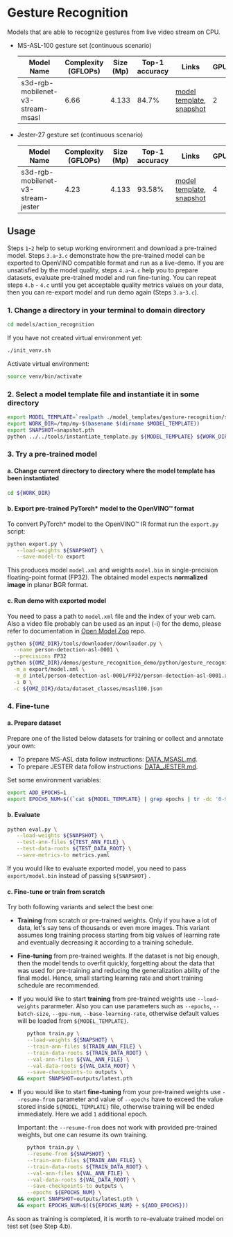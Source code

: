 # Gesture Recognition

Models that are able to recognize gestures from live video stream on CPU.

* MS-ASL-100 gesture set (continuous scenario)

  | Model Name                        | Complexity (GFLOPs) | Size (Mp) | Top-1 accuracy  | Links                                                                                                                                                                                           | GPU_NUM |
  | --------------------------------- | ------------------- | --------- | --------------- | ----------------------------------------------------------------------------------------------------------------------------------------------------------------------------------------------- | ------- |
  | s3d-rgb-mobilenet-v3-stream-msasl | 6.66	              | 4.133     | 84.7%           | [model template](s3d-rgb-mobilenet-v3-stream-msasl/template.yaml), [snapshot](https://download.01.org/opencv/openvino_training_extensions/models/asl/s3d-mobilenetv3-large-statt-msasl1000.pth) | 2       |

* Jester-27 gesture set (continuous scenario)

  | Model Name                         | Complexity (GFLOPs) | Size (Mp) | Top-1 accuracy | Links                                                                                                                                                                                          | GPU_NUM |
  | ---------------------------------- | ------------------- | --------- | -------------- | ---------------------------------------------------------------------------------------------------------------------------------------------------------------------------------------------- | ------- |
  | s3d-rgb-mobilenet-v3-stream-jester | 4.23	               | 4.133     | 93.58%         | [model template](s3d-rgb-mobilenet-v3-stream-jester/template.yaml), [snapshot](https://docs.google.com/uc?export=download&id=1lDm2qOxMRyXZW6y7owlQBv8SGvGIKpcX)                                | 4       |

## Usage

Steps `1`-`2` help to setup working environment and download a pre-trained model.
Steps `3.a`-`3.c` demonstrate how the pre-trained model can be exported to OpenVINO compatible format and run as a live-demo.
If you are unsatisfied by the model quality, steps `4.a`-`4.c` help you to prepare datasets, evaluate pre-trained model and run fine-tuning.
You can repeat steps `4.b` - `4.c` until you get acceptable quality metrics values on your data, then you can re-export model and run demo again (Steps `3.a`-`3.c`).

### 1. Change a directory in your terminal to domain directory

```bash
cd models/action_recognition
```
If you have not created virtual environment yet:
```bash
./init_venv.sh
```
Activate virtual environment:
```bash
source venv/bin/activate
```

### 2. Select a model template file and instantiate it in some directory

```bash
export MODEL_TEMPLATE=`realpath ./model_templates/gesture-recognition/s3d-rgb-mobilenet-v3-stream-msasl/template.yaml`
export WORK_DIR=/tmp/my-$(basename $(dirname $MODEL_TEMPLATE))
export SNAPSHOT=snapshot.pth
python ../../tools/instantiate_template.py ${MODEL_TEMPLATE} ${WORK_DIR}
```

### 3. Try a pre-trained model

#### a. Change current directory to directory where the model template has been instantiated

```bash
cd ${WORK_DIR}
```
#### b. Export pre-trained PyTorch\* model to the OpenVINO™ format

To convert PyTorch\* model to the OpenVINO™ IR format run the `export.py` script:

```bash
python export.py \
   --load-weights ${SNAPSHOT} \
   --save-model-to export
```

This produces model `model.xml` and weights `model.bin` in single-precision floating-point format
(FP32). The obtained model expects **normalized image** in planar BGR format.

#### c. Run demo with exported model

You need to pass a path to `model.xml` file and the index of your web cam. Also a video file probably can be used as an input (-i) for the demo, please refer to documentation in [Open Model Zoo](https://github.com/openvinotoolkit/open_model_zoo) repo.

```bash
python ${OMZ_DIR}/tools/downloader/downloader.py \
  --name person-detection-asl-0001 \
  --precisions FP32
python ${OMZ_DIR}/demos/gesture_recognition_demo/python/gesture_recognition_demo.py \
  -m_a export/model.xml \
  -m_d intel/person-detection-asl-0001/FP32/person-detection-asl-0001.xml \
  -i 0 \
  -c ${OMZ_DIR}/data/dataset_classes/msasl100.json
```

### 4. Fine-tune

#### a. Prepare dataset

Prepare one of the listed below datasets for training or collect and annotate your own:
* To prepare MS-ASL data follow instructions: [DATA_MSASL.md](./DATA_MSASL.md).
* To prepare JESTER data follow instructions: [DATA_JESTER.md](./DATA_JESTER.md).

Set some environment variables:
```bash
export ADD_EPOCHS=1
export EPOCHS_NUM=$((`cat ${MODEL_TEMPLATE} | grep epochs | tr -dc '0-9'` + ${ADD_EPOCHS}))
```

#### b. Evaluate

```bash
python eval.py \
   --load-weights ${SNAPSHOT} \
   --test-ann-files ${TEST_ANN_FILE} \
   --test-data-roots ${TEST_DATA_ROOT} \
   --save-metrics-to metrics.yaml
```

If you would like to evaluate exported model, you need to pass `export/model.bin` instead of passing `${SNAPSHOT}` .

#### c. Fine-tune or train from scratch

Try both following variants and select the best one:

   * **Training** from scratch or pre-trained weights. Only if you have a lot of data, let's say tens of thousands or even more images. This variant assumes long training process starting from big values of learning rate and eventually decreasing it according to a training schedule.
   * **Fine-tuning** from pre-trained weights. If the dataset is not big enough, then the model tends to overfit quickly, forgetting about the data that was used for pre-training and reducing the generalization ability of the final model. Hence, small starting learning rate and short training schedule are recommended.

   * If you would like to start **training** from pre-trained weights use `--load-weights` pararmeter. Also you can use parameters such as `--epochs`, `--batch-size`, `--gpu-num`, `--base-learning-rate`, otherwise default values will be loaded from `${MODEL_TEMPLATE}`.

      ```bash
         python train.py \
         --load-weights ${SNAPSHOT} \
         --train-ann-files ${TRAIN_ANN_FILE} \
         --train-data-roots ${TRAIN_DATA_ROOT} \
         --val-ann-files ${VAL_ANN_FILE} \
         --val-data-roots ${VAL_DATA_ROOT} \
         --save-checkpoints-to outputs \
      && export SNAPSHOT=outputs/latest.pth

   * If you would like to start **fine-tuning** from your pre-trained weights use `--resume-from` parameter and value of `--epochs` have to exceed the value stored inside `${MODEL_TEMPLATE}` file, otherwise training will be ended immediately. Here we add `1` additional epoch.

     Important: the `--resume-from` does not work with provided pre-trained weights, but one can resume its own training.

      ```bash
         python train.py \
         --resume-from ${SNAPSHOT} \
         --train-ann-files ${TRAIN_ANN_FILE} \
         --train-data-roots ${TRAIN_DATA_ROOT} \
         --val-ann-files ${VAL_ANN_FILE} \
         --val-data-roots ${VAL_DATA_ROOT} \
         --save-checkpoints-to outputs \
         --epochs ${EPOCHS_NUM} \
      && export SNAPSHOT=outputs/latest.pth \
      && export EPOCHS_NUM=$((${EPOCHS_NUM} + ${ADD_EPOCHS}))
      ```

As soon as training is completed, it is worth to re-evaluate trained model on test set (see Step 4.b).
